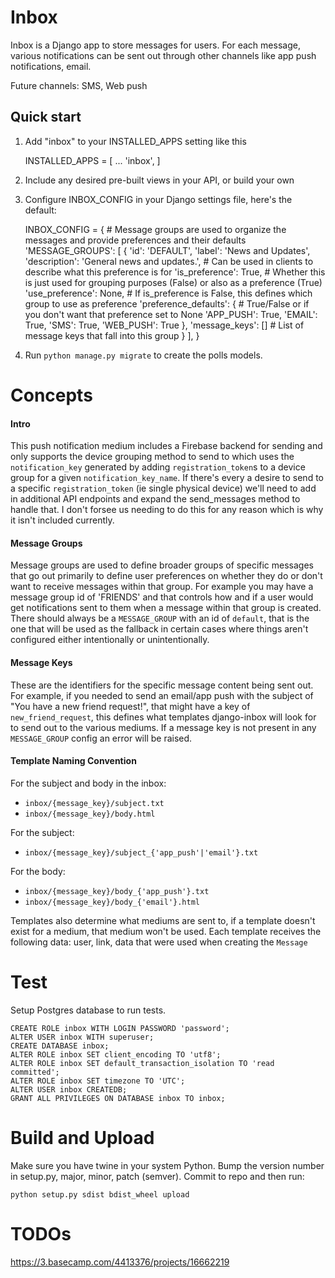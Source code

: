 Inbox
=====

Inbox is a Django app to store messages for users. For each
message, various notifications can be sent out through other
channels like app push notifications, email.

Future channels: SMS, Web push

Quick start
-----------

1. Add "inbox" to your INSTALLED_APPS setting like this

    INSTALLED_APPS = [
        ...
        'inbox',
    ]

2. Include any desired pre-built views in your API, or build your own

3. Configure INBOX_CONFIG in your Django settings file, here's the default:


    INBOX_CONFIG = {
        # Message groups are used to organize the messages and provide preferences and their defaults
        'MESSAGE_GROUPS': [
            {
                'id': 'DEFAULT',
                'label': 'News and Updates',
                'description': 'General news and updates.',  # Can be used in clients to describe what this preference is for
                'is_preference': True,  # Whether this is just used for grouping purposes (False) or also as a preference (True)
                'use_preference': None,  # If is_preference is False, this defines which group to use as preference
                'preference_defaults': {  # True/False or if you don't want that preference set to None
                    'APP_PUSH': True,
                    'EMAIL': True,
                    'SMS': True,
                    'WEB_PUSH': True
                },
                'message_keys': []  # List of message keys that fall into this group
            }
        ],
    }

4. Run `python manage.py migrate` to create the polls models.

Concepts
========

#### Intro

This push notification medium includes a Firebase backend for sending and only supports the device grouping method to
send to which uses the `notification_key` generated by adding `registration_token`s to a device group for a given
`notification_key_name`. If there's every a desire to send to a specific `registration_token` 
(ie single physical device) we'll need to add in additional API endpoints and expand the send_messages method to handle
that. I don't forsee us needing to do this for any reason which is why it isn't included currently.

#### Message Groups

Message groups are used to define broader groups of specific messages that go out primarily to define user preferences
on whether they do or don't want to receive messages within that group. For example you may have a message group id
of 'FRIENDS' and that controls how and if a user would get notifications sent to them when a message within that group
is created. There should always be a `MESSAGE_GROUP` with an id of `default`, that is the one that will be used as the
fallback in certain cases where things aren't configured either intentionally or unintentionally.

#### Message Keys

These are the identifiers for the specific message content being sent out. For example, if
you needed to send an email/app push with the subject of "You have a new friend request!", that might have a key of
`new_friend_request`, this defines what templates django-inbox will look for to send out to the various mediums. If
a message key is not present in any `MESSAGE_GROUP` config an error will be raised.

#### Template Naming Convention

For the subject and body in the inbox:
* `inbox/{message_key}/subject.txt`
* `inbox/{message_key}/body.html`

For the subject:
* `inbox/{message_key}/subject_{'app_push'|'email'}.txt`

For the body:
* `inbox/{message_key}/body_{'app_push'}.txt`
* `inbox/{message_key}/body_{'email'}.html`

Templates also determine what mediums are sent to, if a template doesn't exist for a medium, that medium won't be used.
Each template receives the following data: user, link, data that were used when creating the `Message`

Test
====

Setup Postgres database to run tests.

    CREATE ROLE inbox WITH LOGIN PASSWORD 'password';
    ALTER USER inbox WITH superuser;
    CREATE DATABASE inbox;
    ALTER ROLE inbox SET client_encoding TO 'utf8';
    ALTER ROLE inbox SET default_transaction_isolation TO 'read committed';
    ALTER ROLE inbox SET timezone TO 'UTC';
    ALTER USER inbox CREATEDB;
    GRANT ALL PRIVILEGES ON DATABASE inbox TO inbox;

Build and Upload
================

Make sure you have twine in your system Python. Bump the version number in setup.py, major, minor, patch (semver). Commit
to repo and then run:

`python setup.py sdist bdist_wheel upload`

TODOs
=====

https://3.basecamp.com/4413376/projects/16662219
